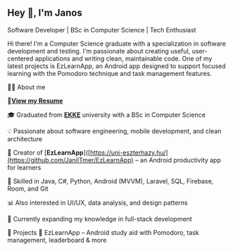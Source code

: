 ## Hey 👋, I'm Janos


Software Developer | BSc in Computer Science | Tech Enthusiast

Hi there! I'm a Computer Science graduate with a specialization in software development and testing. I'm passionate about creating useful, user-centered applications and writing clean, maintainable code. One of my latest projects is EzLearnApp, an Android app designed to support focused learning with the Pomodoro technique and task management features.


👨‍💻 About me

📄[**View my Resume**](https://github.com/JaniITmer/JaniITmer/blob/main/CV_Eng.pdf)

🎓 Graduated from [**EKKE**](https://uni-eszterhazy.hu/) university with a BSc in Computer Science

💡 Passionate about software engineering, mobile development, and clean architecture

📱 Creator of [**EzLearnApp**]([https://uni-eszterhazy.hu/](https://github.com/JaniITmer/EzLearnApp)  – an Android productivity app for learners

🧰 Skilled in Java, C#, Python, Android (MVVM), Laravel, SQL, Firebase, Room, and Git

📊 Also interested in UI/UX, data analysis, and design patterns

🌱 Currently expanding my knowledge in full-stack development

🚀 Projects
🔹 EzLearnApp – Android study aid with Pomodoro, task management, leaderboard & more
